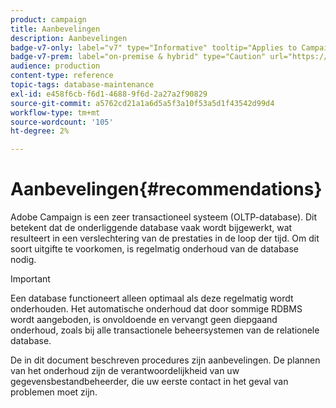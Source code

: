 ```yaml
---
product: campaign
title: Aanbevelingen
description: Aanbevelingen
badge-v7-only: label="v7" type="Informative" tooltip="Applies to Campaign Classic v7 only"
badge-v7-prem: label="on-premise & hybrid" type="Caution" url="https://experienceleague.adobe.com/docs/campaign-classic/using/installing-campaign-classic/architecture-and-hosting-models/hosting-models-lp/hosting-models.html?lang=en" tooltip="Applies to on-premise and hybrid deployments only"
audience: production
content-type: reference
topic-tags: database-maintenance
exl-id: e458f6cb-f6d1-4688-9f6d-2a27a2f90829
source-git-commit: a5762cd21a1a6d5a5f3a10f53a5d1f43542d99d4
workflow-type: tm+mt
source-wordcount: '105'
ht-degree: 2%

---
```


# Aanbevelingen{#recommendations}



Adobe Campaign is een zeer transactioneel systeem (OLTP-database). Dit betekent dat de onderliggende database vaak wordt bijgewerkt, wat resulteert in een verslechtering van de prestaties in de loop der tijd. Om dit soort uitgifte te voorkomen, is regelmatig onderhoud van de database nodig.

>[!IMPORTANT]
>
>Een database functioneert alleen optimaal als deze regelmatig wordt onderhouden. Het automatische onderhoud dat door sommige RDBMS wordt aangeboden, is onvoldoende en vervangt geen diepgaand onderhoud, zoals bij alle transactionele beheersystemen van de relationele database.
>  
>De in dit document beschreven procedures zijn aanbevelingen. De plannen van het onderhoud zijn de verantwoordelijkheid van uw gegevensbestandbeheerder, die uw eerste contact in het geval van problemen moet zijn.
